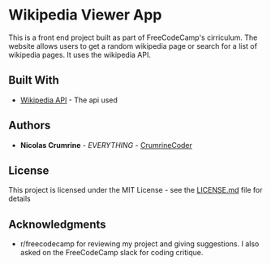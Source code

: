 # Wikipedia Viewer App

This is a front end project built as part of FreeCodeCamp's cirriculum. The website allows users to get a random wikipedia page or search for a list of wikipedia pages. It uses the wikipedia API. 

## Built With

* [Wikipedia API](https://www.mediawiki.org/wiki/API:Main_page) - The api used

## Authors

* **Nicolas Crumrine** - *EVERYTHING* - [CrumrineCoder](https://github.com/CrumrineCoder)

## License

This project is licensed under the MIT License - see the [LICENSE.md](LICENSE.md) file for details

## Acknowledgments

* r/freecodecamp for reviewing my project and giving suggestions. I also asked on the FreeCodeCamp slack for coding critique. 
